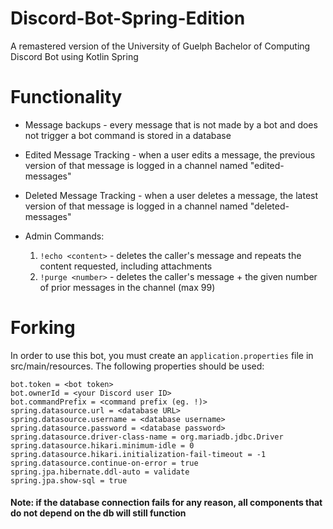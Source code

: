 # Discord-Bot-Spring-Edition
A remastered version of the University of Guelph Bachelor of Computing Discord Bot using Kotlin Spring

# Functionality
* Message backups - every message that is not made by a bot and does not trigger a bot command is stored in a database
* Edited Message Tracking - when a user edits a message, the previous version of that message is logged in a channel named "edited-messages"
* Deleted Message Tracking - when a user deletes a message, the latest version of that message is logged in a channel named "deleted-messages"
* Admin Commands:

  1. `!echo <content>` - deletes the caller's message and repeats the content requested, including attachments
  2. `!purge <number>` - deletes the caller's message + the given number of prior messages in the channel (max 99)

# Forking
In order to use this bot, you must create an `application.properties` file in src/main/resources. The following properties should be used:

```
bot.token = <bot token>
bot.ownerId = <your Discord user ID>
bot.commandPrefix = <command prefix (eg. !)>
spring.datasource.url = <database URL>
spring.datasource.username = <database username>
spring.datasource.password = <database password>
spring.datasource.driver-class-name = org.mariadb.jdbc.Driver
spring.datasource.hikari.minimum-idle = 0
spring.datasource.hikari.initialization-fail-timeout = -1
spring.datasource.continue-on-error = true
spring.jpa.hibernate.ddl-auto = validate
spring.jpa.show-sql = true
```

#### Note: if the database connection fails for any reason, all components that do not depend on the db will still function
